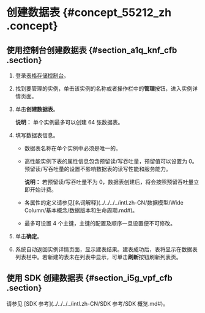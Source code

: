 # 创建数据表 {#concept_55212_zh .concept}

## 使用控制台创建数据表 {#section_a1q_knf_cfb .section}

1.  登录[表格存储控制台](https://ots.console.aliyun.com)。
2.  找到要管理的实例，单击该实例的名称或者操作栏中的**管理**按钮，进入实例详情页面。
3.  单击**创建数据表**。

    **说明：** 单个实例最多可以创建 64 张数据表。

4.  填写数据表信息。
    -   数据表名称在单个实例中必须是唯一的。

    -   高性能实例下表的属性信息包含预留读/写吞吐量，预留值可以设置为 0。预留读/写吞吐量的设置不影响数据表的读写性能和服务能力。

        **说明：** 若预留读/写吞吐量不为 0，数据表创建后，将会按照预留吞吐量立即开始计费。

    -   各属性的定义请参见[名词解释](../../../../intl.zh-CN/数据模型/Wide Column/基本概念/数据版本和生命周期.md#)。
    -   最多可设置 4 个主键，主键的配置及顺序一旦设置便不可修改。
5.  单击**确定**。
6.  系统自动返回实例详情页面，显示建表结果。建表成功后，表将显示在数据表列表栏中。若新建的表未在列表中显示，可单击**刷新**按钮刷新列表页。

## 使用 SDK 创建数据表 {#section_i5g_vpf_cfb .section}

请参见 [SDK 参考](../../../../intl.zh-CN/SDK 参考/SDK 概览.md#)。

